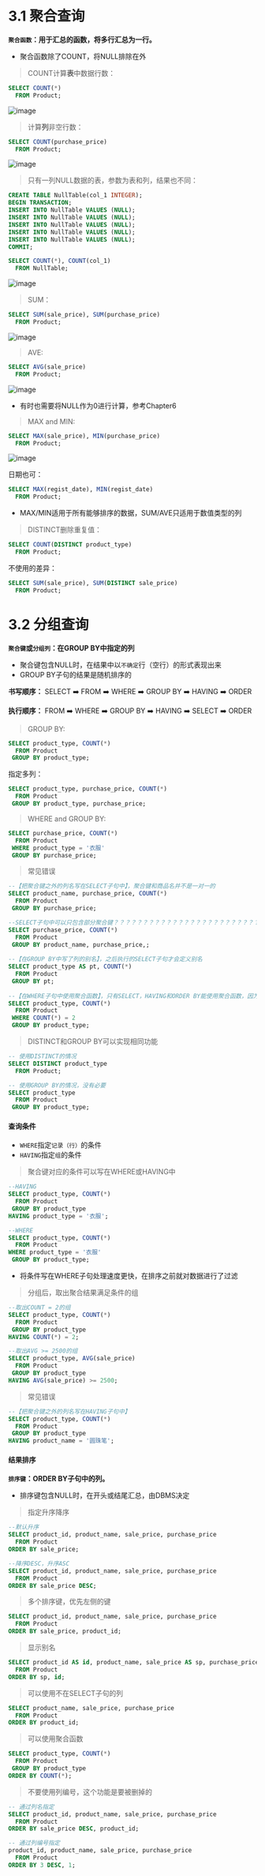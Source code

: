 # 3.1 聚合查询

**`聚合函数`：用于汇总的函数，将多行汇总为一行。**
* 聚合函数除了COUNT，将NULL排除在外

> COUNT计算**表**中数据行数：
```sql
SELECT COUNT(*)
  FROM Product;
```
![image](https://user-images.githubusercontent.com/68600731/145360020-8d220215-3239-4252-93b1-6a509243ce6b.png)

> 计算**列**非空行数：
```sql
SELECT COUNT(purchase_price)
  FROM Product;
```
![image](https://user-images.githubusercontent.com/68600731/145360337-ce0789e2-741c-4ec6-9a1f-514f1fbb3a07.png)

> 只有一列NULL数据的表，参数为表和列，结果也不同：
```sql
CREATE TABLE NullTable(col_1 INTEGER);
BEGIN TRANSACTION;
INSERT INTO NullTable VALUES (NULL);
INSERT INTO NullTable VALUES (NULL);
INSERT INTO NullTable VALUES (NULL);
INSERT INTO NullTable VALUES (NULL);
INSERT INTO NullTable VALUES (NULL);
COMMIT;

SELECT COUNT(*), COUNT(col_1)
  FROM NullTable;
```
![image](https://user-images.githubusercontent.com/68600731/145361484-8b3b38a6-7385-48ef-9b5e-a72ce2135b63.png)

> SUM：
```sql
SELECT SUM(sale_price), SUM(purchase_price)
  FROM Product;
```
![image](https://user-images.githubusercontent.com/68600731/145361541-73cc19e1-e0cb-4a2f-a5f4-d86d8032af70.png)

> AVE:
```sql
SELECT AVG(sale_price)
  FROM Product;
```
![image](https://user-images.githubusercontent.com/68600731/145361580-ee2d661f-b359-40cc-a9ab-b8796cd01ed7.png)

* 有时也需要将NULL作为0进行计算，参考Chapter6

> MAX and MIN:
```sql
SELECT MAX(sale_price), MIN(purchase_price)
  FROM Product;
```
![image](https://user-images.githubusercontent.com/68600731/145361614-e72fb50f-d4e2-44e7-82c5-81e0b80989b9.png)

日期也可：
```sql
SELECT MAX(regist_date), MIN(regist_date)
  FROM Product;
```

* MAX/MIN适用于所有能够排序的数据，SUM/AVE只适用于数值类型的列

> DISTINCT删除重复值：
```sql
SELECT COUNT(DISTINCT product_type)
  FROM Product;
```
不使用的差异：
```sql
SELECT SUM(sale_price), SUM(DISTINCT sale_price)
  FROM Product;
```

# 3.2 分组查询

**`聚合键`或`分组列`：在GROUP BY中指定的列**
* 聚合键包含NULL时，在结果中以`不确定`行（空行）的形式表现出来
* GROUP BY子句的结果是随机排序的

**书写顺序：** SELECT :arrow_right: FROM :arrow_right: WHERE :arrow_right: GROUP BY :arrow_right: HAVING :arrow_right: ORDER 

**执行顺序：** FROM :arrow_right: WHERE :arrow_right: GROUP BY :arrow_right: HAVING :arrow_right: SELECT :arrow_right: ORDER  

> GROUP BY:
```sql
SELECT product_type, COUNT(*)
  FROM Product
 GROUP BY product_type;
```
指定多列：
```sql
SELECT product_type, purchase_price, COUNT(*)
  FROM Product
 GROUP BY product_type, purchase_price;
```

> WHERE and GROUP BY:
```sql
SELECT purchase_price, COUNT(*)
  FROM Product
 WHERE product_type = '衣服'
 GROUP BY purchase_price;
```

> 常见错误
```sql
--【把聚合键之外的列名写在SELECT子句中】，聚合键和商品名并不是一对一的
SELECT product_name, purchase_price, COUNT(*)
  FROM Product
 GROUP BY purchase_price;

--SELECT子句中可以只包含部分聚合键？？？？？？？？？？？？？？？？？？？？？？？？？？？？？？？？？？？？？？？？？？？？？？
SELECT purchase_price, COUNT(*)
  FROM Product
 GROUP BY product_name, purchase_price,;
 
--【在GROUP BY中写了列的别名】，之后执行的SELECT子句才会定义别名
SELECT product_type AS pt, COUNT(*)
  FROM Product
 GROUP BY pt;
 
--【在WHERE子句中使用聚合函数】，只有SELECT，HAVING和ORDER BY能使用聚合函数，因为执行顺序在GROUP BY之后
SELECT product_type, COUNT(*)
  FROM Product
 WHERE COUNT(*) = 2
 GROUP BY product_type;
```

> DISTINCT和GROUP BY可以实现相同功能 
```sql
-- 使用DISTINCT的情况
SELECT DISTINCT product_type
  FROM Product;

-- 使用GROUP BY的情况，没有必要
SELECT product_type
  FROM Product
 GROUP BY product_type;
```

#### 查询条件

* `WHERE`指定`记录（行）`的条件
* `HAVING`指定`组`的条件

> 聚合键对应的条件可以写在WHERE或HAVING中
```sql
--HAVING
SELECT product_type, COUNT(*)
  FROM Product
 GROUP BY product_type
HAVING product_type = '衣服';

--WHERE
SELECT product_type, COUNT(*)
  FROM Product
WHERE product_type = '衣服'
 GROUP BY product_type;
```
* 将条件写在WHERE子句处理速度更快，在排序之前就对数据进行了过滤

> 分组后，取出聚合结果满足条件的组
```sql
--取出COUNT = 2的组
SELECT product_type, COUNT(*)
  FROM Product
 GROUP BY product_type
HAVING COUNT(*) = 2;

--取出AVG >= 2500的组
SELECT product_type, AVG(sale_price)
  FROM Product
 GROUP BY product_type
HAVING AVG(sale_price) >= 2500;
```

> 常见错误
```sql
--【把聚合键之外的列名写在HAVING子句中】
SELECT product_type, COUNT(*)
  FROM Product
 GROUP BY product_type
HAVING product_name = '圆珠笔';
```

#### 结果排序

**`排序键`：ORDER BY子句中的列。**

* 排序键包含NULL时，在开头或结尾汇总，由DBMS决定

> 指定升序降序
```sql
--默认升序
SELECT product_id, product_name, sale_price, purchase_price
  FROM Product
ORDER BY sale_price;

--降序DESC，升序ASC
SELECT product_id, product_name, sale_price, purchase_price
  FROM Product
ORDER BY sale_price DESC;
```

> 多个排序键，优先左侧的键
```sql
SELECT product_id, product_name, sale_price, purchase_price
  FROM Product
ORDER BY sale_price, product_id;
```

> 显示别名
```sql
SELECT product_id AS id, product_name, sale_price AS sp, purchase_price
  FROM Product
ORDER BY sp, id;
```

> 可以使用不在SELECT子句的列
```sql
SELECT product_name, sale_price, purchase_price
  FROM Product
ORDER BY product_id;
```

> 可以使用聚合函数
```sql
SELECT product_type, COUNT(*)
  FROM Product
 GROUP BY product_type
ORDER BY COUNT(*);
```

> 不要使用列编号，这个功能是要被删掉的
```sql
-- 通过列名指定
SELECT product_id, product_name, sale_price, purchase_price
  FROM Product
ORDER BY sale_price DESC, product_id;

-- 通过列编号指定
product_id, product_name, sale_price, purchase_price
  FROM Product
ORDER BY 3 DESC, 1;
```


